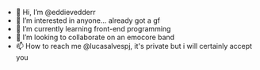 - 👋 Hi, I’m @eddievedderr
- 👀 I’m interested in anyone... already got a gf
- 🌱 I’m currently learning front-end programming
- 💞️ I’m looking to collaborate on an emocore band
- 📫 How to reach me @lucasalvespj, it's private but i will certainly accept you

<!---
eddievedderr/eddievedderr is a ✨ special ✨ repository because its `README.md` (this file) appears on your GitHub profile.
You can click the Preview link to take a look at your changes.
--->
